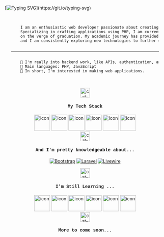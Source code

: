
[![Typing SVG](https://readme-typing-svg.herokuapp.com?duration=5000&center=true&width=450&lines=Welcome+to+my+Github+Page!;I'm+Jay.;I'm+a+student+in+Philippines.;I'm+always+expanding+my+tech+stack!)](https://git.io/typing-svg)

<pre style="font-size: 12px; margin: 20px;">
<p>
    I am an enthusiastic web developer passionate about creating impactful digital experiences. 
    Specializing in crafting applications using PHP, I am currently a fourth-year BSIT student 
    on the verge of graduation. My academic journey has provided me with a solid foundation, 
    and I am consistently exploring new technologies to further enhance my skills.
    <hr>
    📝 I'm really into backend work, like APIs, authentication, and server-side logic.
    🌟 Main languages: PHP, JavaScript
    🚩 In short, I'm interested in making web applications.
</p>
</pre>
<div align="center">
    <img src="https://media.tenor.com/YS953_mYCQ4AAAAj/kitty-kitty-paw.gif" alt="cat-foot" width="30" height="30"/>
    <h4 style="font-family: 'Courier New', Courier, monospace; font-weight: bold;">My Tech Stack</h4>
</div>

<div align="center">
    <img src="https://techstack-generator.vercel.app/js-icon.svg" alt="icon" width="50" height="50" />
    <img src="https://techstack-generator.vercel.app/mysql-icon.svg" alt="icon" width="50" height="50" />
    <img src="https://techstack-generator.vercel.app/prettier-icon.svg" alt="icon" width="50" height="50" />
    <img src="https://techstack-generator.vercel.app/restapi-icon.svg" alt="icon" width="50" height="50" />
    <img src="https://techstack-generator.vercel.app/nginx-icon.svg" alt="icon" width="50" height="50" />
    <img src="https://techstack-generator.vercel.app/sass-icon.svg" alt="icon" width="50" height="50" />
</div>

<div align="center">
    <img src="https://media.tenor.com/YS953_mYCQ4AAAAj/kitty-kitty-paw.gif" alt="cat-foot" width="30" height="30"/>
    <h4 style="font-family: 'Courier New', Courier, monospace; font-weight: medium;">And I'm pretty knowledgeable about...</h4>
</div>

<div align="center">
    <p>
     <a href="https://getbootstrap.com/"><img alt="Bootstrap" src="https://img.shields.io/badge/Bootstrap-v.5.3-violet?logo=bootstrap"></a>
    <a href="https://laravel.com/"><img alt="Laravel" src="https://img.shields.io/badge/Laravel-v.10-orange?logo=laravel"></a>
    <a href="https://livewire.laravel.com/"><img alt="Livewire" src="https://img.shields.io/badge/Livewire-v.3-violet?logo=livewire"></a>
</p>
</div>

<div align="center">
    <img src="https://media.tenor.com/YS953_mYCQ4AAAAj/kitty-kitty-paw.gif" alt="cat-foot" width="30" height="30"/>
    <h4 style="font-family: 'Courier New', Courier, monospace; font-weight: bold;">I'm Still Learning ...</h4>
</div>

<div align="center">
    <img src="https://techstack-generator.vercel.app/react-icon.svg" alt="icon" width="50" height="50" />
    <img src="https://techstack-generator.vercel.app/ts-icon.svg" alt="icon" width="50" height="50" />
    <img src="https://techstack-generator.vercel.app/python-icon.svg" alt="icon" width="50" height="50" />
    <img src="https://techstack-generator.vercel.app/docker-icon.svg" alt="icon" width="50" height="50" />
    <img src="https://techstack-generator.vercel.app/aws-icon.svg" alt="icon" width="50" height="50" />
    <img src="https://techstack-generator.vercel.app/github-icon.svg" alt="icon" width="50" height="50" />

</div>

<div align="center">
    <img src="https://media.tenor.com/YS953_mYCQ4AAAAj/kitty-kitty-paw.gif" alt="cat-foot" width="30" height="30"/>
    <h4 style="font-family: 'Courier New', Courier, monospace; font-weight: bold;">More to come soon...</h4>
</div>
